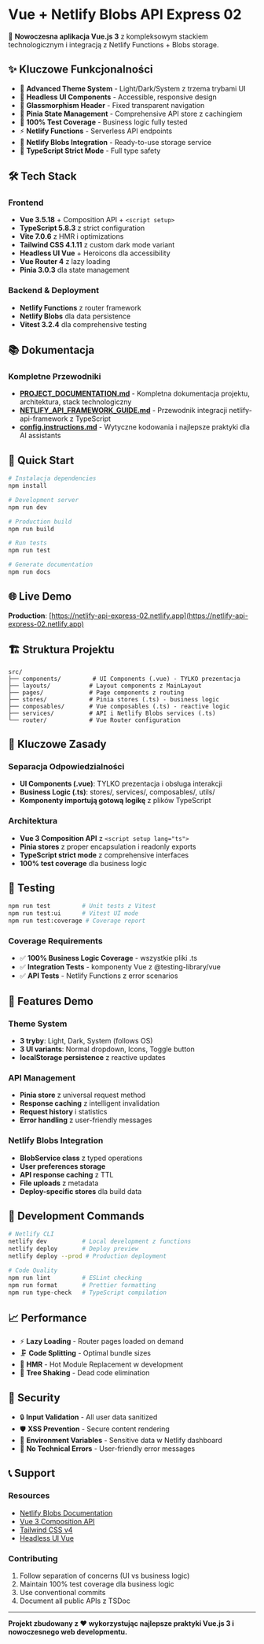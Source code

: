 # Vue + Netlify Blobs API Express 02

🚀 **Nowoczesna aplikacja Vue.js 3** z kompleksowym stackiem technologicznym i integracją z Netlify Functions + Blobs storage.

## ✨ Kluczowe Funkcjonalności

- 🎨 **Advanced Theme System** - Light/Dark/System z trzema trybami UI
- 🧩 **Headless UI Components** - Accessible, responsive design
- 📱 **Glassmorphism Header** - Fixed transparent navigation
- 🏪 **Pinia State Management** - Comprehensive API store z cachingiem
- 🧪 **100% Test Coverage** - Business logic fully tested
- ⚡ **Netlify Functions** - Serverless API endpoints
- 💾 **Netlify Blobs Integration** - Ready-to-use storage service
- 🔧 **TypeScript Strict Mode** - Full type safety

## 🛠️ Tech Stack

### Frontend
- **Vue 3.5.18** + Composition API + `<script setup>`
- **TypeScript 5.8.3** z strict configuration
- **Vite 7.0.6** z HMR i optimizations
- **Tailwind CSS 4.1.11** z custom dark mode variant
- **Headless UI Vue** + Heroicons dla accessibility
- **Vue Router 4** z lazy loading
- **Pinia 3.0.3** dla state management

### Backend & Deployment
- **Netlify Functions** z router framework
- **Netlify Blobs** dla data persistence
- **Vitest 3.2.4** dla comprehensive testing

## 📚 Dokumentacja

### Kompletne Przewodniki
- **[PROJECT_DOCUMENTATION.md](./.github/instructions/PROJECT_DOCUMENTATION.md)** - Kompletna dokumentacja projektu, architektura, stack technologiczny
- **[NETLIFY_API_FRAMEWORK_GUIDE.md](./.github/instructions/NETLIFY_API_FRAMEWORK_GUIDE.md)** - Przewodnik integracji netlify-api-framework z TypeScript
- **[config.instructions.md](./.github/instructions/config.instructions.md)** - Wytyczne kodowania i najlepsze praktyki dla AI assistants

## 🚀 Quick Start

```bash
# Instalacja dependencies
npm install

# Development server
npm run dev

# Production build
npm run build

# Run tests
npm run test

# Generate documentation
npm run docs
```

## 🌐 Live Demo

**Production**: [https://netlify-api-express-02.netlify.app](https://netlify-api-express-02.netlify.app)

## 🏗️ Struktura Projektu

```
src/
├── components/         # UI Components (.vue) - TYLKO prezentacja
├── layouts/           # Layout components z MainLayout
├── pages/             # Page components z routing
├── stores/            # Pinia stores (.ts) - business logic
├── composables/       # Vue composables (.ts) - reactive logic
├── services/          # API i Netlify Blobs services (.ts)
└── router/            # Vue Router configuration
```

## 🎯 Kluczowe Zasady

### Separacja Odpowiedzialności
- **UI Components (.vue)**: TYLKO prezentacja i obsługa interakcji
- **Business Logic (.ts)**: stores/, services/, composables/, utils/
- **Komponenty importują gotową logikę** z plików TypeScript

### Architektura
- **Vue 3 Composition API** z `<script setup lang="ts">`
- **Pinia stores** z proper encapsulation i readonly exports
- **TypeScript strict mode** z comprehensive interfaces
- **100% test coverage** dla business logic

## 🧪 Testing

```bash
npm run test         # Unit tests z Vitest
npm run test:ui      # Vitest UI mode
npm run test:coverage # Coverage report
```

### Coverage Requirements
- ✅ **100% Business Logic Coverage** - wszystkie pliki .ts
- ✅ **Integration Tests** - komponenty Vue z @testing-library/vue
- ✅ **API Tests** - Netlify Functions z error scenarios

## 📱 Features Demo

### Theme System
- **3 tryby**: Light, Dark, System (follows OS)
- **3 UI variants**: Normal dropdown, Icons, Toggle button
- **localStorage persistence** z reactive updates

### API Management
- **Pinia store** z universal request method
- **Response caching** z intelligent invalidation
- **Request history** i statistics
- **Error handling** z user-friendly messages

### Netlify Blobs Integration
- **BlobService class** z typed operations
- **User preferences storage**
- **API response caching** z TTL
- **File uploads** z metadata
- **Deploy-specific stores** dla build data

## 🔧 Development Commands

```bash
# Netlify CLI
netlify dev          # Local development z functions
netlify deploy       # Deploy preview
netlify deploy --prod # Production deployment

# Code Quality
npm run lint         # ESLint checking
npm run format       # Prettier formatting
npm run type-check   # TypeScript compilation
```

## 📈 Performance

- ⚡ **Lazy Loading** - Router pages loaded on demand
- 🗜️ **Code Splitting** - Optimal bundle sizes
- 💨 **HMR** - Hot Module Replacement w development
- 🎯 **Tree Shaking** - Dead code elimination

## 🔐 Security

- 🔒 **Input Validation** - All user data sanitized
- 🛡️ **XSS Prevention** - Secure content rendering
- 🔑 **Environment Variables** - Sensitive data w Netlify dashboard
- 🚫 **No Technical Errors** - User-friendly error messages

## 📞 Support

### Resources
- [Netlify Blobs Documentation](https://docs.netlify.com/build/data-and-storage/netlify-blobs/)
- [Vue 3 Composition API](https://vuejs.org/guide/extras/composition-api-faq.html)
- [Tailwind CSS v4](https://tailwindcss.com/blog/tailwindcss-v4-alpha)
- [Headless UI Vue](https://headlessui.com/vue/)

### Contributing
1. Follow separation of concerns (UI vs business logic)
2. Maintain 100% test coverage dla business logic
3. Use conventional commits
4. Document all public APIs z TSDoc

---

**Projekt zbudowany z ❤️ wykorzystując najlepsze praktyki Vue.js 3 i nowoczesnego web developmentu.**
